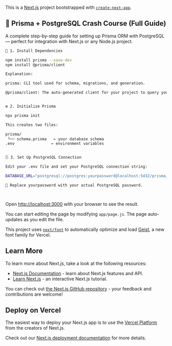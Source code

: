 This is a [Next.js](https://nextjs.org) project bootstrapped with [`create-next-app`](https://github.com/vercel/next.js/tree/canary/packages/create-next-app).

## 🚀 Prisma + PostgreSQL Crash Course (Full Guide)

A complete step-by-step guide for setting up Prisma ORM with PostgreSQL — perfect for integration with Next.js or any Node.js project.


```bash
🧩 1. Install Dependencies

npm install prisma --save-dev
npm install @prisma/client

Explanation:

prisma: CLI tool used for schema, migrations, and generation.

@prisma/client: The auto-generated client for your project to query your database.


⚙️ 2. Initialize Prisma

npx prisma init

This creates two files:

prisma/
 └── schema.prisma   ← your database schema
.env                ← environment variables


🗄️ 3. Set Up PostgreSQL Connection

Edit your .env file and set your PostgreSQL connection string:

DATABASE_URL="postgresql://postgres:yourpassword@localhost:5432/prisma_demo?schema=public"

🧠 Replace yourpassword with your actual PostgreSQL password.




```

Open [http://localhost:3000](http://localhost:3000) with your browser to see the result.

You can start editing the page by modifying `app/page.js`. The page auto-updates as you edit the file.

This project uses [`next/font`](https://nextjs.org/docs/app/building-your-application/optimizing/fonts) to automatically optimize and load [Geist](https://vercel.com/font), a new font family for Vercel.

## Learn More

To learn more about Next.js, take a look at the following resources:

- [Next.js Documentation](https://nextjs.org/docs) - learn about Next.js features and API.
- [Learn Next.js](https://nextjs.org/learn) - an interactive Next.js tutorial.

You can check out [the Next.js GitHub repository](https://github.com/vercel/next.js) - your feedback and contributions are welcome!

## Deploy on Vercel

The easiest way to deploy your Next.js app is to use the [Vercel Platform](https://vercel.com/new?utm_medium=default-template&filter=next.js&utm_source=create-next-app&utm_campaign=create-next-app-readme) from the creators of Next.js.

Check out our [Next.js deployment documentation](https://nextjs.org/docs/app/building-your-application/deploying) for more details.
